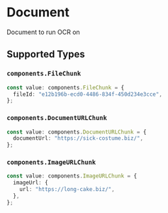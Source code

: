 # Document

Document to run OCR on


## Supported Types

### `components.FileChunk`

```typescript
const value: components.FileChunk = {
  fileId: "e12b196b-ecd0-4486-834f-450d234e3cce",
};
```

### `components.DocumentURLChunk`

```typescript
const value: components.DocumentURLChunk = {
  documentUrl: "https://sick-costume.biz/",
};
```

### `components.ImageURLChunk`

```typescript
const value: components.ImageURLChunk = {
  imageUrl: {
    url: "https://long-cake.biz/",
  },
};
```

